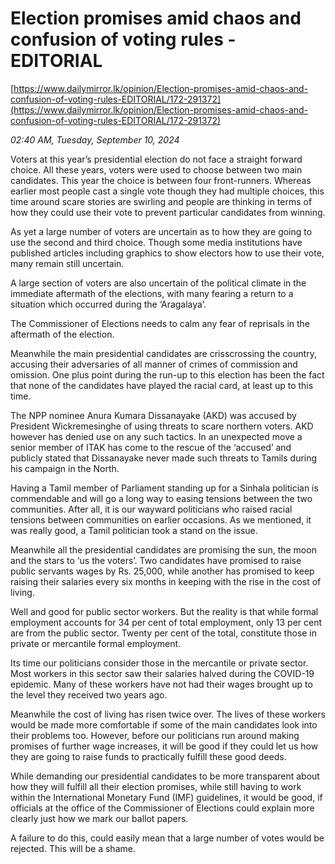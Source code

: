 # Election promises amid chaos and confusion of voting rules - EDITORIAL

[https://www.dailymirror.lk/opinion/Election-promises-amid-chaos-and-confusion-of-voting-rules-EDITORIAL/172-291372](https://www.dailymirror.lk/opinion/Election-promises-amid-chaos-and-confusion-of-voting-rules-EDITORIAL/172-291372)

*02:40 AM, Tuesday, September 10, 2024*

Voters at this year’s presidential election do not face a straight forward choice. All these years, voters were used to choose between two main candidates. This year the choice is between four front-runners. Whereas earlier most people cast a single vote though they had multiple choices, this time around scare stories are swirling and people are thinking in terms of how they could use their vote to prevent particular candidates from winning.

As yet a large number of voters are uncertain as to how they are going to use the second and third choice. Though some media institutions have published articles including graphics to show electors how to use their vote, many remain still uncertain.

A large section of voters are also uncertain of the political climate in the immediate aftermath of the elections, with many fearing a return to a situation which occurred during the ‘Aragalaya’.

The Commissioner of Elections needs to calm any fear of reprisals in the aftermath of the election.

Meanwhile the main presidential candidates are crisscrossing the country, accusing their adversaries of all manner of crimes of commission and omission. One plus point during the run-up to this election has been the fact that none of the candidates have played the racial card, at least up to this time.

The NPP nominee Anura Kumara Dissanayake (AKD) was accused by President Wickremesinghe of using threats to scare northern voters. AKD however has denied use on any such tactics. In an unexpected move a senior member of ITAK has come to the rescue of the ‘accused’ and publicly stated that Dissanayake never made such threats to Tamils during his campaign in the North.

Having a Tamil member of Parliament standing up for a Sinhala politician is commendable and will go a long way to easing tensions between the two communities. After all, it is our wayward politicians who raised racial tensions between communities on earlier occasions. As we mentioned, it was really good, a Tamil politician took a stand on the issue.

Meanwhile all the presidential candidates are promising the sun, the moon and the stars to ‘us the voters’. Two candidates have promised to raise public servants wages by Rs. 25,000, while another has promised to keep raising their salaries every six months in keeping with the rise in the cost of living.

Well and good for public sector workers. But the reality is that while formal employment accounts for 34 per cent of total employment, only 13 per cent are from the public sector. Twenty per cent of the total, constitute those in private or mercantile formal employment.

Its time our politicians consider those in the mercantile or private sector. Most workers in this sector saw their salaries halved during the COVID-19 epidemic. Many of these workers have not had their wages brought up to the level they received two years ago.

Meanwhile the cost of living has risen twice over. The lives of these workers would be made more comfortable if some of the main candidates look into their problems too. However, before our politicians run around making promises of further wage increases, it will be good if they could let us how they are going to raise funds to practically fulfill these good deeds.

While demanding our presidential candidates to be more transparent about how they will fulfill all their election promises, while still having to work within the International Monetary Fund (IMF) guidelines, it would be good, if officials at the office of the Commissioner of Elections could explain more clearly just how we mark our ballot papers.

A failure to do this, could easily mean that a large number of votes would be rejected. This will be a shame.

